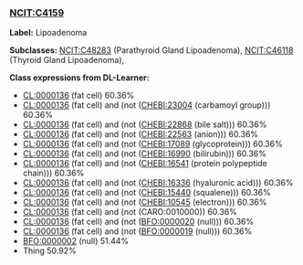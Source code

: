 
### [NCIT:C4159](http://purl.obolibrary.org/obo/NCIT_C4159)
**Label:** Lipoadenoma

**Subclasses:** [NCIT:C48283](http://purl.obolibrary.org/obo/NCIT_C48283) (Parathyroid Gland Lipoadenoma), [NCIT:C46118](http://purl.obolibrary.org/obo/NCIT_C46118) (Thyroid Gland Lipoadenoma), 

**Class expressions from DL-Learner:**

- [CL:0000136](http://purl.obolibrary.org/obo/CL_0000136) (fat cell) 60.36%
- [CL:0000136](http://purl.obolibrary.org/obo/CL_0000136) (fat cell) and (not ([CHEBI:23004](http://purl.obolibrary.org/obo/CHEBI_23004) (carbamoyl group))) 60.36%
- [CL:0000136](http://purl.obolibrary.org/obo/CL_0000136) (fat cell) and (not ([CHEBI:22868](http://purl.obolibrary.org/obo/CHEBI_22868) (bile salt))) 60.36%
- [CL:0000136](http://purl.obolibrary.org/obo/CL_0000136) (fat cell) and (not ([CHEBI:22563](http://purl.obolibrary.org/obo/CHEBI_22563) (anion))) 60.36%
- [CL:0000136](http://purl.obolibrary.org/obo/CL_0000136) (fat cell) and (not ([CHEBI:17089](http://purl.obolibrary.org/obo/CHEBI_17089) (glycoprotein))) 60.36%
- [CL:0000136](http://purl.obolibrary.org/obo/CL_0000136) (fat cell) and (not ([CHEBI:16990](http://purl.obolibrary.org/obo/CHEBI_16990) (bilirubin))) 60.36%
- [CL:0000136](http://purl.obolibrary.org/obo/CL_0000136) (fat cell) and (not ([CHEBI:16541](http://purl.obolibrary.org/obo/CHEBI_16541) (protein polypeptide chain))) 60.36%
- [CL:0000136](http://purl.obolibrary.org/obo/CL_0000136) (fat cell) and (not ([CHEBI:16336](http://purl.obolibrary.org/obo/CHEBI_16336) (hyaluronic acid))) 60.36%
- [CL:0000136](http://purl.obolibrary.org/obo/CL_0000136) (fat cell) and (not ([CHEBI:15440](http://purl.obolibrary.org/obo/CHEBI_15440) (squalene))) 60.36%
- [CL:0000136](http://purl.obolibrary.org/obo/CL_0000136) (fat cell) and (not ([CHEBI:10545](http://purl.obolibrary.org/obo/CHEBI_10545) (electron))) 60.36%
- [CL:0000136](http://purl.obolibrary.org/obo/CL_0000136) (fat cell) and (not (CARO:0010000)) 60.36%
- [CL:0000136](http://purl.obolibrary.org/obo/CL_0000136) (fat cell) and (not ([BFO:0000020](http://purl.obolibrary.org/obo/BFO_0000020) (null))) 60.36%
- [CL:0000136](http://purl.obolibrary.org/obo/CL_0000136) (fat cell) and (not ([BFO:0000019](http://purl.obolibrary.org/obo/BFO_0000019) (null))) 60.36%
- [BFO:0000002](http://purl.obolibrary.org/obo/BFO_0000002) (null) 51.44%
- Thing 50.92%


